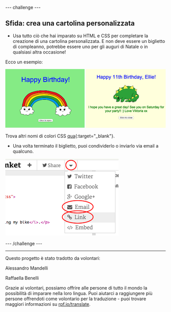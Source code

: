 --- challenge ---

## Sfida: crea una cartolina personalizzata

+ Usa tutto ciò che hai imparato su HTML e CSS per completare la creazione di una cartolina personalizzata. E non deve essere un biglietto di compleanno, potrebbe essere uno per gli auguri di Natale o in qualsiasi altra occasione!

Ecco un esempio:

![schermata](images/birthday-final.png)

Trova altri nomi di colori CSS [qua](http://jumpto.cc/colours){:target="_blank"}.

+ Una volta terminato il biglietto, puoi condividerlo o inviarlo via email a qualcuno.

![schermata](images/birthday-share.png)

--- /challenge ---


***
Questo progetto è stato tradotto da volontari:

Alessandro Mandelli

Raffaella Benelli

Grazie ai volontari, possiamo offrire alle persone di tutto il mondo la possibilità di imparare nella loro lingua. Puoi aiutarci a raggiungere più persone offrendoti come volontario per la traduzione - puoi trovare maggiori informazioni su [rpf.io/translate](https://rpf.io/translate).